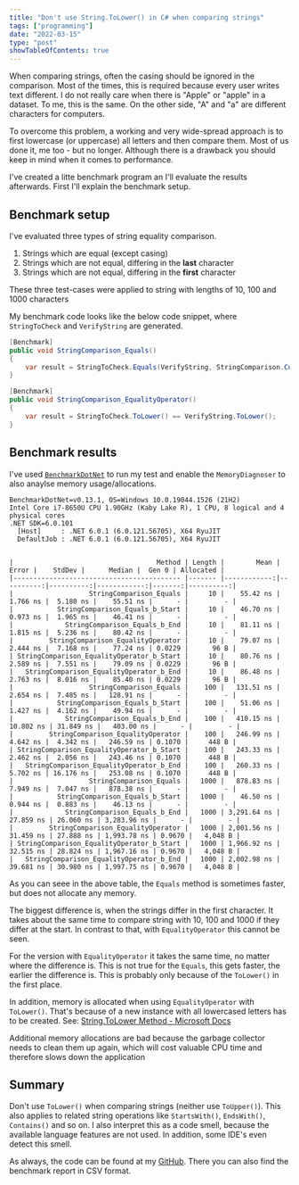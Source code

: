 ```yaml
---
title: "Don't use String.ToLower() in C# when comparing strings"
tags: ["programming"]
date: "2022-03-15"
type: "post"
showTableOfContents: true
---
```


When comparing strings, often the casing should be ignored in the comparison.
Most of the times, this is required because every user writes text different.
I do not really care when there is "Apple" or "apple" in a dataset.
To me, this is the same.
On the other side, "A" and "a" are different characters for computers.

To overcome this problem, a working and very wide-spread approach is to first lowercase (or uppercase)
all letters and then compare them.
Most of us done it, me too - but no longer.
Although there is a drawback you should keep in mind when it comes to performance.

I've created a litte benchmark program an I'll evaluate the results afterwards.
First I'll explain the benchmark setup.


## Benchmark setup

I've evaluated three types of string equality comparison.

1. Strings which are equal (except casing)
1. Strings which are not equal, differing in the **last** character
1. Strings which are not equal, differing in the **first** character

These three test-cases were applied to string with lengths of 10, 100 and 1000 characters

My benchmark code looks like the below code snippet, where `StringToCheck` and `VerifyString` are generated.

```cs
[Benchmark]
public void StringComparison_Equals()
{
    var result = StringToCheck.Equals(VerifyString, StringComparison.CurrentCultureIgnoreCase);
}

[Benchmark]
public void StringComparison_EqualityOperator()
{
    var result = StringToCheck.ToLower() == VerifyString.ToLower();
}
```

## Benchmark results

I've used [`BenchmarkDotNet`](https://github.com/dotnet/BenchmarkDotNet)
to run my test and enable the `MemoryDiagnoser` to also anaylse memory usage/allocations.


```
BenchmarkDotNet=v0.13.1, OS=Windows 10.0.19044.1526 (21H2)
Intel Core i7-8650U CPU 1.90GHz (Kaby Lake R), 1 CPU, 8 logical and 4 physical cores
.NET SDK=6.0.101
  [Host]     : .NET 6.0.1 (6.0.121.56705), X64 RyuJIT
  DefaultJob : .NET 6.0.1 (6.0.121.56705), X64 RyuJIT


|                                    Method | Length |        Mean |     Error |    StdDev |      Median |  Gen 0 | Allocated |
|------------------------------------------ |------- |------------:|----------:|----------:|------------:|-------:|----------:|
|                   StringComparison_Equals |     10 |    55.42 ns |  1.766 ns |  5.180 ns |    55.51 ns |      - |         - |
|           StringComparison_Equals_b_Start |     10 |    46.70 ns |  0.973 ns |  1.965 ns |    46.41 ns |      - |         - |
|             StringComparison_Equals_b_End |     10 |    81.11 ns |  1.815 ns |  5.236 ns |    80.42 ns |      - |         - |
|         StringComparison_EqualityOperator |     10 |    79.07 ns |  2.444 ns |  7.168 ns |    77.24 ns | 0.0229 |      96 B |
| StringComparison_EqualityOperator_b_Start |     10 |    80.76 ns |  2.589 ns |  7.551 ns |    79.09 ns | 0.0229 |      96 B |
|   StringComparison_EqualityOperator_b_End |     10 |    86.48 ns |  2.763 ns |  8.016 ns |    85.40 ns | 0.0229 |      96 B |
|                   StringComparison_Equals |    100 |   131.51 ns |  2.654 ns |  7.485 ns |   128.91 ns |      - |         - |
|           StringComparison_Equals_b_Start |    100 |    51.06 ns |  1.427 ns |  4.162 ns |    49.94 ns |      - |         - |
|             StringComparison_Equals_b_End |    100 |   410.15 ns | 10.802 ns | 31.849 ns |   403.00 ns |      - |         - |
|         StringComparison_EqualityOperator |    100 |   246.99 ns |  4.642 ns |  4.342 ns |   246.59 ns | 0.1070 |     448 B |
| StringComparison_EqualityOperator_b_Start |    100 |   243.33 ns |  2.462 ns |  2.056 ns |   243.46 ns | 0.1070 |     448 B |
|   StringComparison_EqualityOperator_b_End |    100 |   260.33 ns |  5.702 ns | 16.176 ns |   253.08 ns | 0.1070 |     448 B |
|                   StringComparison_Equals |   1000 |   878.83 ns |  7.949 ns |  7.047 ns |   878.38 ns |      - |         - |
|           StringComparison_Equals_b_Start |   1000 |    46.50 ns |  0.944 ns |  0.883 ns |    46.13 ns |      - |         - |
|             StringComparison_Equals_b_End |   1000 | 3,291.64 ns | 27.859 ns | 26.060 ns | 3,283.96 ns |      - |         - |
|         StringComparison_EqualityOperator |   1000 | 2,001.56 ns | 31.459 ns | 27.888 ns | 1,993.78 ns | 0.9670 |   4,048 B |
| StringComparison_EqualityOperator_b_Start |   1000 | 1,966.92 ns | 32.515 ns | 28.824 ns | 1,967.16 ns | 0.9670 |   4,048 B |
|   StringComparison_EqualityOperator_b_End |   1000 | 2,002.98 ns | 39.681 ns | 30.980 ns | 1,997.75 ns | 0.9670 |   4,048 B |

```

As you can seee in the above table, the `Equals` method is sometimes faster, but does not allocate any memory.


The biggest difference is, when the strings differ in the first character.
It takes about the same time to compare string with 10, 100 and 1000 if they differ at the start.
In contrast to that, with `EqualityOperator` this cannot be seen.


For the version with `EqualityOperator` it takes the same time, no matter where the difference is.
This is not true for the `Equals`, this gets faster, the earlier the difference is.
This is probably only because of the `ToLower()` in the first place.


In addition, memory is allocated when using `EqualityOperator` with `ToLower()`.
That's because of a new instance with all lowercased letters has to be created.
See: [String.ToLower Method - Microsoft Docs](https://docs.microsoft.com/en-us/dotnet/api/system.string.tolower?view=net-6.0)


Additional memory allocations are bad because the garbage collector needs to clean them up again,
which will cost valuable CPU time and therefore slows down the application


## Summary

Don't use `ToLower()` when comparing strings (neither use `ToUpper()`).
This also applies to related string operations like `StartsWith()`, `EndsWith()`, `Contains()` and so on.
I also interpret this as a code smell, because the available language features are not used.
In addition, some IDE's even detect this smell.

As always, the code can be found at my [GitHub](https://github.com/davidkroell/davidkroell.com/tree/main/content/blogposts/2022/dont-use-tolower-to-compare-strings/src).
There you can also find the benchmark report in CSV format.


